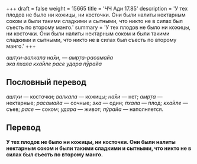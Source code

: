 +++
draft = false
weight = 15665
title = 'ЧЧ Ади 17.85'
description = 'У тех плодов не было ни кожицы, ни косточки. Они были налиты нектарным соком и были такими сладкими и сытными, что никто не в силах был съесть по второму манго.'
summary = 'У тех плодов не было ни кожицы, ни косточки. Они были налиты нектарным соком и были такими сладкими и сытными, что никто не в силах был съесть по второму манго.'
+++

_ашт̣хи-валкала на̄хи, — амр̣та-расамайа  
эка пхала кха̄иле расе удара пӯрайа_

## Пословный перевод

_ашт̣хи_ — косточки; _валкала_ — кожицы; _на̄хи_ — нет; _амр̣та_ — нектарные; _расамайа_ — сочные; _эка_ — один; _пхала_ — плод; _кха̄иле_ — съев; _расе_ — соком; _удара_ — живот; _пӯрайа_ — наполняется.

## Перевод

**У тех плодов не было ни кожицы, ни косточки. Они были налиты нектарным соком и были такими сладкими и сытными, что никто не в силах был съесть по второму манго.**
